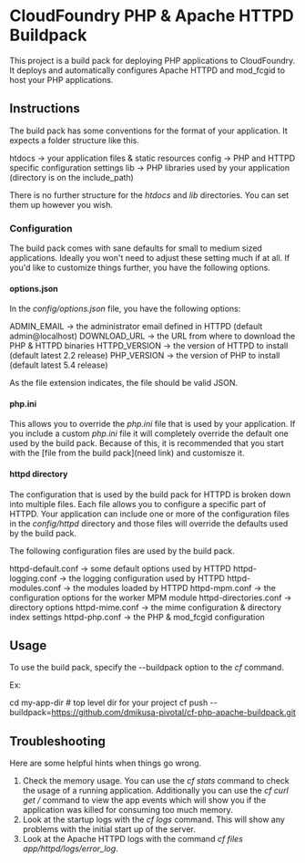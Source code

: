 CloudFoundry PHP &amp; Apache HTTPD Buildpack
=============================================

This project is a build pack for deploying PHP applications to CloudFoundry.  It deploys and automatically configures Apache HTTPD and mod_fcgid to host your PHP applications.


Instructions
------------

The build pack has some conventions for the format of your application.  It expects a folder structure like this.

  htdocs -> your application files & static resources
  config -> PHP and HTTPD specific configuration settings
  lib    -> PHP libraries used by your application (directory is on the include_path)
  
There is no further structure for the *htdocs* and *lib* directories.  You can set them up however you wish.  


### Configuration

The build pack comes with sane defaults for small to medium sized applications.  Ideally you won't need to adjust these setting much if at all.  If you'd like to customize things further, you have the following options.


#### options.json

In the *config/options.json* file, you have the following options:

  ADMIN_EMAIL   -> the administrator email defined in HTTPD (default admin@localhost)
  DOWNLOAD_URL  -> the URL from where to download the PHP & HTTPD binaries
  HTTPD_VERSION -> the version of HTTPD to install (default latest 2.2 release)
  PHP_VERSION   -> the version of PHP to install (default latest 5.4 release)

As the file extension indicates, the file should be valid JSON.


#### php.ini

This allows you to override the *php.ini* file that is used by your application.  If you include a custom *php.ini* file it will completely override the default one used by the build pack.  Because of this, it is recommended that you start with the [file from the build pack](need link) and customisze it.


#### httpd directory
  
The configuration that is used by the build pack for HTTPD is broken down into multiple files.  Each file allows you to configure a specific part of HTTPD.  Your application can include one or more of the configuration files in the *config/httpd* directory and those files will override the defaults used by the build pack.

The following configuration files are used by the build pack.

  httpd-default.conf     -> some default options used by HTTPD
  httpd-logging.conf     -> the logging configuration used by HTTPD
  httpd-modules.conf     -> the modules loaded by HTTPD
  httpd-mpm.conf         -> the configuration options for the worker MPM module
  httpd-directories.conf -> directory options
  httpd-mime.conf        -> the mime configuration & directory index settings
  httpd-php.conf         -> the PHP & mod_fcgid configuration


Usage
-----

To use the build pack, specify the --buildpack option to the *cf* command.

Ex:

   cd my-app-dir   # top level dir for your project
   cf push --buildpack=https://github.com/dmikusa-pivotal/cf-php-apache-buildpack.git


Troubleshooting
---------------

Here are some helpful hints when things go wrong.

1. Check the memory usage.  You can use the *cf stats <app>* command to check the usage of a running application.  Additionally you can use the *cf curl get <url-for-events>/<guid>* command to view the app events which will show you if the application was killed for consuming too much memory.
2. Look at the startup logs with the *cf logs <app>* command.  This will show any problems with the initial start up of the server.
3. Look at the Apache HTTPD logs with the command *cf files <app> app/httpd/logs/error_log*.  

